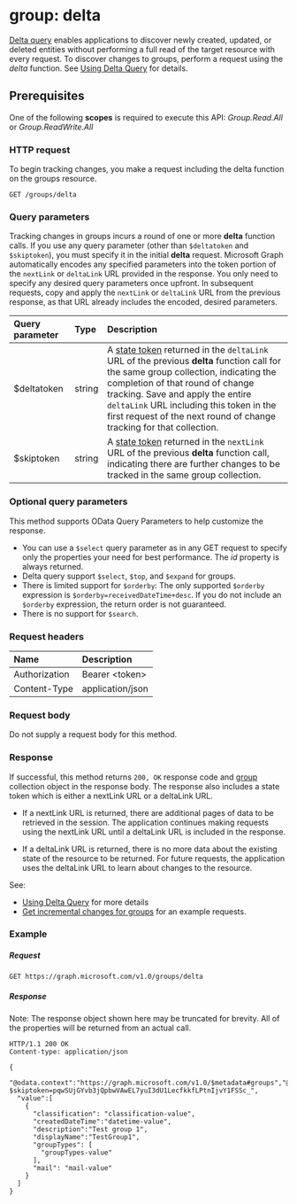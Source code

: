 # group: delta

[Delta query](../../../concepts/delta_query_overview.md) enables applications to discover newly created, updated, or deleted entities without performing a full read of the target resource with every request. To discover changes to groups, perform a request using the *delta* function. See [Using Delta Query](../../../concepts/delta_query_overview.md) for details.

## Prerequisites

One of the following **scopes** is required to execute this API: *Group.Read.All* or *Group.ReadWrite.All*

### HTTP request

To begin tracking changes, you make a request including the delta function on the groups resource. 

<!-- { "blockType": "ignored" } -->
```http
GET /groups/delta
```

### Query parameters

Tracking changes in groups incurs a round of one or more **delta** function calls. If you use any query parameter (other than `$deltatoken` and `$skiptoken`), you must specify it in the initial **delta** request. Microsoft Graph automatically encodes any specified parameters into the token portion of the `nextLink` or `deltaLink` URL provided in the response. 
You only need to specify any desired query parameters once upfront. 
In subsequent requests, copy and apply the `nextLink` or `deltaLink` URL from the previous response, as that URL already includes the encoded, desired parameters.

| Query parameter	   | Type	|Description|
|:---------------|:--------|:----------|
| $deltatoken | string | A [state token](../../../concepts/delta_query_overview.md) returned in the `deltaLink` URL of the previous **delta** function call for the same group collection, indicating the completion of that round of change tracking. Save and apply the entire `deltaLink` URL including this token in the first request of the next round of change tracking for that collection.|
| $skiptoken | string | A [state token](../../../concepts/delta_query_overview.md) returned in the `nextLink` URL of the previous **delta** function call, indicating there are further changes to be tracked in the same group collection. |

### Optional query parameters

This method supports OData Query Parameters to help customize the response.

- You can use a `$select` query parameter as in any GET request to specify only the properties your need for best performance. The 
_id_ property is always returned. 
- Delta query support `$select`, `$top`, and `$expand` for groups. 
- There is limited support for `$orderby`: The only supported `$orderby` expression is `$orderby=receivedDateTime+desc`. If you do not include an `$orderby` expression, the return order is not guaranteed. 
- There is no support for `$search`.

### Request headers
| Name       | Description|
|:---------------|:----------|
| Authorization  | Bearer &lt;token&gt;|
| Content-Type  | application/json |

### Request body
Do not supply a request body for this method.

### Response

If successful, this method returns `200, OK` response code and [group](../resources/group.md) collection object in the response body. The response also includes a state token which is either a nextLink URL or a deltaLink URL.

- If a nextLink URL is returned, there are additional pages of data to be retrieved in the session. The application continues making requests using the nextLink URL until a deltaLink URL is included in the response.

- If a deltaLink URL is returned, there is no more data about the existing state of the resource to be returned. For future requests, the application uses the deltaLink URL to learn about changes to the resource.

See:</br>
- [Using Delta Query](../../../concepts/delta_query_overview.md) for more details</br>
- [Get incremental changes for groups](../../../concepts/delta_query_groups.md) for an example requests.</br>
    
### Example
##### Request
<!-- {
  "blockType": "request",
  "name": "group_delta"
}-->
```http
GET https://graph.microsoft.com/v1.0/groups/delta
```

##### Response
Note: The response object shown here may be truncated for brevity. All of the properties will be returned from an actual call.

<!-- {
  "blockType": "response",
  "truncated": true,
  "@odata.type": "microsoft.graph.group",
  "isCollection": true
} -->
```http
HTTP/1.1 200 OK
Content-type: application/json

{
  "@odata.context":"https://graph.microsoft.com/v1.0/$metadata#groups","@odata.nextLink":"https://graph.microsoft.com/v1.0/groups/delta?$skiptoken=pqwSUjGYvb3jQpbwVAwEL7yuI3dU1LecfkkfLPtnIjvY1FSSc_",
  "value":[
    {
      "classification": "classification-value",
      "createdDateTime":"datetime-value",
      "description":"Test group 1",
      "displayName":"TestGroup1",
      "groupTypes": [
        "groupTypes-value"
      ],
      "mail": "mail-value"
    }
  ]
}
```

<!-- uuid: 8fcb5dbc-d5aa-4681-8e31-b001d5168d79
2015-10-25 14:57:30 UTC -->
<!-- {
  "type": "#page.annotation",
  "description": "group: delta",
  "keywords": "",
  "section": "documentation",
  "tocPath": ""
}-->